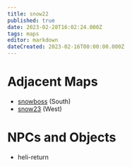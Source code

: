 ```yaml
---
title: snow22
published: true
date: 2023-02-28T16:02:24.000Z
tags: maps
editor: markdown
dateCreated: 2023-02-16T00:00:00.000Z
---
```



# Adjacent Maps
 * [snowboss](/maps/snowboss) (South)
 * [snow23](/maps/snow23) (West)

# NPCs and Objects
 * heli-return
